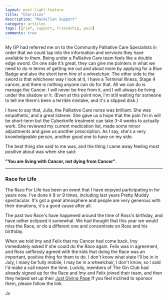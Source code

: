 ```yaml
---
layout: post-light-feature
title: "Charities"
description: "Macmillan Support"
category: articles
tags: [grief, support, friendship, pain]
comments: true
---
```


My GP had referred me on to the Community Palliative Care Specialists in order that we could tap into the information and services they have available to them.  Being under a Palliative Care team feels like a double edge sword.  On one side it’s great, they can give me pointers in what we need to do in terms of getting me out and about more by applying for a Blue Badge and also the short term hire of a wheelchair.  The other side to the sword is that whichever way I look at it, I have a Terminal Illness, Stage 4 cancer, and there is nothing anyone can do for that.  All we can do is manage the Cancer.  I will never be free from it, and I will always be living under the shadow or it.  (Even at this point now, I'm still waiting for someone to tell me there's been a terrible mistake, and it's a slipped disk.)

I have to say that, Julia, the Palliative Care nurse was brilliant.  She was empathetic, and a great listener.  She gave us a hope that the pain I’m in will be short-term but the Cyberknife treatment can take 3-4 weeks to actually work.  She reviewed my current medication list, made some minor adjustments and gave us another prescription.  As I say, she's a very knowledgeable person, another good one to have on my side.

The best thing she said to me was, and the thing I came away feeling most positive about was when she said:

**"You are living with Cancer, not dying from Cancer"**.

------

### Race for Life

The Race For Life has been an event that I have enjoyed participating in for  years now.  I've done it 8 or 9 times, including last years Pretty Muddy spectacular.  It's got a great atmosphere and people are very generous with their donations, it's a good cause after all.

The past two Race's have happened around the time of Ross's birthday, and have rather eclipsed it somewhat.  We had thought that this year we would miss the Race, or do a different one and concentrate on Ross and his birthday.

When we told Imy and Felix that my Cancer had come back, Imy immediately asked if she could do the Race again.  Felix was in agreement, and Ross selflessly agreed with the kids that doing the Race was an important, positive thing for them to do. I don't know what state I'll be in in July, I many be fully mobile, I may be in a wheelchair, I don't know, so I said I'd make a call nearer the time.  Luckily,  members of The Gin Club had already signed up for the Race and Imy and Felix joined their team, and then they helped set up their <a href="https://www.justgiving.com/ImyAndFelix/" target="_blank">Just Giving Page</a>  If you feel inclined to sponsor them, please follow the link.

Jx
